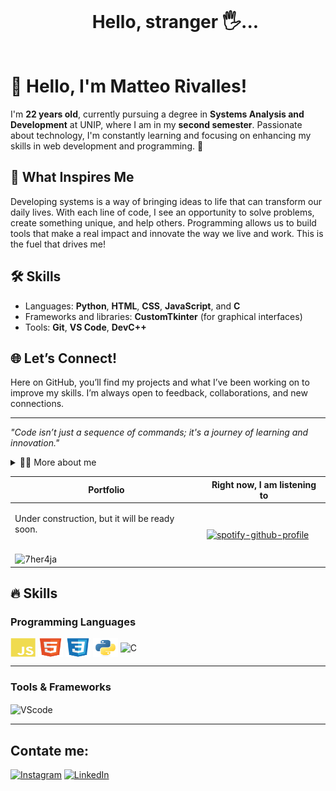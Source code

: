 <!--título-->
<div id="user-content-toc">
  <ul align="center">
    <summary><h1 style="display: inline-block">Hello, stranger 🖐...</h1></summary>
</div>

<!-- Presentation -->
<p>
  
# 👋 Hello, I'm Matteo Rivalles!

I'm **22 years old**, currently pursuing a degree in **Systems Analysis and Development** at UNIP, where I am in my **second semester**. Passionate about technology, I'm constantly learning and focusing on enhancing my skills in web development and programming. 🌱

## 🚀 What Inspires Me

Developing systems is a way of bringing ideas to life that can transform our daily lives. With each line of code, I see an opportunity to solve problems, create something unique, and help others. Programming allows us to build tools that make a real impact and innovate the way we live and work. This is the fuel that drives me!

## 🛠️ Skills
- Languages: **Python**, **HTML**, **CSS**, **JavaScript**, and **C**
- Frameworks and libraries: **CustomTkinter** (for graphical interfaces)
- Tools: **Git**, **VS Code**, **DevC++**

## 🌐 Let’s Connect!

Here on GitHub, you’ll find my projects and what I’ve been working on to improve my skills. I’m always open to feedback, collaborations, and new connections.

---

_"Code isn’t just a sequence of commands; it's a journey of learning and innovation."_

</p>

<!-- Dropdown -->
<details>
  <summary>👨‍💻 More about me</summary>

## ⚡ Interests and Perspective

I currently live in **Brazil**, where I study **Systems Analysis and Development**. I am fluent in **English** and have experience with **Python**, **HTML**, **CSS**, **JavaScript**, **C**, and **data analysis**. 

I am an enthusiastic programming student, always motivated to create automations and solutions that optimize daily tasks. I believe that our personal interests contribute to a refined worldview and enhance problem-solving skills. In my free time, I enjoy **gaming** and have a great interest in **romance**, **horror**, and **science fiction books**. I’m also a fan of **anime** (when time allows!).

---

_"Programming is more than just problem-solving; it's an exercise in innovation and continuous learning."_

 \o/
</details>

| Portfolio                                                                                          |                         Right now, I am listening to                             |
|----------------------------------------------------------------------------------------------------|----------------------------------------------------------------------------------|
| <p>Under construction, but it will be ready soon.</p><br>![7her4ja](https://github.com/user-attachments/assets/9f7f0a26-127d-405d-8562-820aaff2654b) |[![spotify-github-profile](https://spotify-github-profile.kittinanx.com/api/view?uid=33d0lyg66bnl466ph0mvyg0hs&cover_image=true&theme=default&show_offline=true&background_color=121212&interchange=false&bar_color=53b14f&bar_color_cover=false)](https://spotify-github-profile.kittinanx.com/api/view?uid=33d0lyg66bnl466ph0mvyg0hs&redirect=true) |


## 🔥 Skills
<!-- Skills: Programming Languages -->
  <div style="flex-basis: 48%;">
    <h3>Programming Languages</h3>
    <img align="center" alt="Js" height="30" width="40" src="https://raw.githubusercontent.com/devicons/devicon/master/icons/javascript/javascript-plain.svg">
    <img align="center" alt="HTML" height="30" width="40" src="https://raw.githubusercontent.com/devicons/devicon/master/icons/html5/html5-original.svg">
    <img align="center" alt="CSS" height="30" width="40" src="https://raw.githubusercontent.com/devicons/devicon/master/icons/css3/css3-original.svg">
    <img align="center" alt="Python" height="30" width="40" src="https://raw.githubusercontent.com/devicons/devicon/master/icons/python/python-original.svg">
    <img align="center" alt="C" height="30" width="40" src="https://cdn.jsdelivr.net/gh/devicons/devicon/icons/c/c-original.svg">
  </div>

---
  <!-- Skills: Tools & Frameworks -->
  <div style="flex-basis: 48%;">
    <h3>Tools & Frameworks</h3>
    <img align="center" alt="VScode" height="30" width="40" src="https://cdn.jsdelivr.net/gh/devicons/devicon/icons/vscode/vscode-original.svg">
  </div>

---
  <!-- Links -->
## Contate me:
[![Instagram](https://img.shields.io/badge/Instagram-E4405F?style=for-the-badge&logo=instagram&logoColor=white)](https://www.instagram.com/mattrivalles/profilecard/?igsh=Y2syMzBjdWVieDFw )
[![LinkedIn](https://img.shields.io/badge/LinkedIn-0077B5?style=for-the-badge&logo=linkedin&logoColor=white)](www.linkedin.com/in/matheus-andrade-835761174)
  
